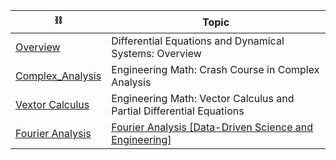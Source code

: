 

| :chains:| Topic |
|-|-|
| [Overview](overview) | Differential Equations and Dynamical Systems: Overview |
| [Complex_Analysis](complex_analysis) | Engineering Math: Crash Course in Complex Analysis |
| [Vextor Calculus](vector_calculus) | Engineering Math: Vector Calculus and Partial Differential Equations |
| [Fourier Analysis](fourier_analysis) | [Fourier Analysis \[Data-Driven Science and Engineering\]](https://youtube.com/playlist?list=PLMrJAkhIeNNT_Xh3Oy0Y4LTj0Oxo8GqsC) |
